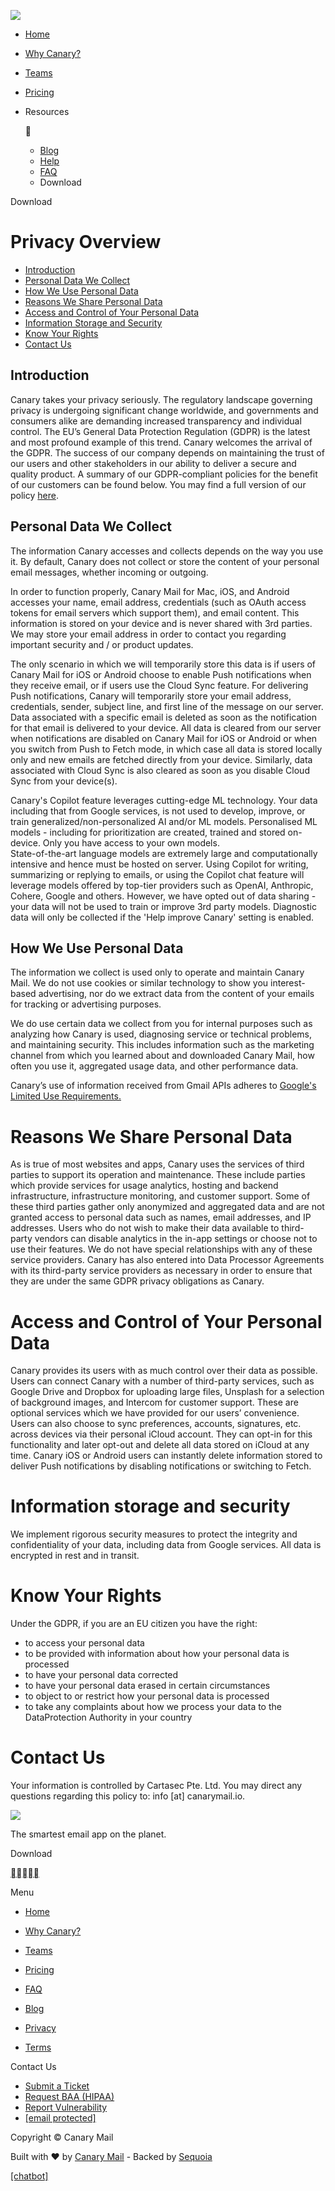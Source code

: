 [![](images/Canary-logo.svg)](https://canarymail.io/index.html)

* [Home](https://canarymail.io/product.html)
* [Why Canary?](https://canarymail.io/why-canary.html)
* [Teams](https://canarymail.io/teams.html)
* [Pricing](https://canarymail.io/pricing.html)
* Resources
    
    
    
    * [Blog](https://canarymail.io/blog)
    * [Help](https://canarymail.io/help)
    * [FAQ](https://canarymail.io/faq.html)
    * Download
    

Download

Privacy Overview
================

* [Introduction](#introduction)
* [Personal Data We Collect](#personal-data-we-collect)
* [How We Use Personal Data](#how-we-use-personal-data)
* [Reasons We Share Personal Data](#reasons-we-share-personal-data)
* [Access and Control of Your Personal Data](#access-and-control-of-your-personal-data)
* [Information Storage and Security](#information-storage-and-security)
* [Know Your Rights](#know-your-rights)
* [Contact Us](#contact-us)

Introduction
------------

Canary takes your privacy seriously. The regulatory landscape governing privacy is undergoing significant change worldwide, and governments and consumers alike are demanding increased transparency and individual control. The EU’s General Data Protection Regulation (GDPR) is the latest and most profound example of this trend. Canary welcomes the arrival of the GDPR. The success of our company depends on maintaining the trust of our users and other stakeholders in our ability to deliver a secure and quality product. A summary of our GDPR-compliant policies for the benefit of our customers can be found below. You may find a full version of our policy [here](https://canarymail.io/privacy-policy.html).

Personal Data We Collect
------------------------

The information Canary accesses and collects depends on the way you use it. By default, Canary does not collect or store the content of your personal email messages, whether incoming or outgoing.

In order to function properly, Canary Mail for Mac, iOS, and Android accesses your name, email address, credentials (such as OAuth access tokens for email servers which support them), and email content. This information is stored on your device and is never shared with 3rd parties. We may store your email address in order to contact you regarding important security and / or product updates.

The only scenario in which we will temporarily store this data is if users of Canary Mail for iOS or Android choose to enable Push notifications when they receive email, or if users use the Cloud Sync feature. For delivering Push notifications, Canary will temporarily store your email address, credentials, sender, subject line, and first line of the message on our server. Data associated with a specific email is deleted as soon as the notification for that email is delivered to your device. All data is cleared from our server when notifications are disabled on Canary Mail for iOS or Android or when you switch from Push to Fetch mode, in which case all data is stored locally only and new emails are fetched directly from your device. Similarly, data associated with Cloud Sync is also cleared as soon as you disable Cloud Sync from your device(s).

Canary's Copilot feature leverages cutting-edge ML technology. Your data including that from Google services, is not used to develop, improve, or train generalized/non-personalized AI and/or ML models. Personalised ML models - including for prioritization are created, trained and stored on-device. Only you have access to your own models.  
State-of-the-art language models are extremely large and computationally intensive and hence must be hosted on server. Using Copilot for writing, summarizing or replying to emails, or using the Copilot chat feature will leverage models offered by top-tier providers such as OpenAI, Anthropic, Cohere, Google and others. However, we have opted out of data sharing - your data will not be used to train or improve 3rd party models. Diagnostic data will only be collected if the 'Help improve Canary' setting is enabled.

How We Use Personal Data
------------------------

The information we collect is used only to operate and maintain Canary Mail. We do not use cookies or similar technology to show you interest-based advertising, nor do we extract data from the content of your emails for tracking or advertising purposes.

We do use certain data we collect from you for internal purposes such as analyzing how Canary is used, diagnosing service or technical problems, and maintaining security. This includes information such as the marketing channel from which you learned about and downloaded Canary Mail, how often you use it, aggregated usage data, and other performance data.

Canary’s use of information received from Gmail APIs adheres to [Google's Limited Use Requirements.](https://developers.google.com/terms/api-services-user-data-policy#additional-requirements-for-specific-api-scopes)

Reasons We Share Personal Data
==============================

As is true of most websites and apps, Canary uses the services of third parties to support its operation and maintenance. These include parties which provide services for usage analytics, hosting and backend infrastructure, infrastructure monitoring, and customer support. Some of these third parties gather only anonymized and aggregated data and are not granted access to personal data such as names, email addresses, and IP addresses. Users who do not wish to make their data available to third-party vendors can disable analytics in the in-app settings or choose not to use their features. We do not have special relationships with any of these service providers. Canary has also entered into Data Processor Agreements with its third-party service providers as necessary in order to ensure that they are under the same GDPR privacy obligations as Canary.

Access and Control of Your Personal Data
========================================

Canary provides its users with as much control over their data as possible. Users can connect Canary with a number of third-party services, such as Google Drive and Dropbox for uploading large files, Unsplash for a selection of background images, and Intercom for customer support. These are optional services which we have provided for our users’ convenience. Users can also choose to sync preferences, accounts, signatures, etc. across devices via their personal iCloud account. They can opt-in for this functionality and later opt-out and delete all data stored on iCloud at any time. Canary iOS or Android users can instantly delete information stored to deliver Push notifications by disabling notifications or switching to Fetch.  

Information storage and security
================================

We implement rigorous security measures to protect the integrity and confidentiality of your data, including data from Google services. All data is encrypted in rest and in transit.  

Know Your Rights
================

Under the GDPR, if you are an EU citizen you have the right:

* to access your personal data
* to be provided with information about how your personal data is processed
* to have your personal data corrected
* to have your personal data erased in certain circumstances
* to object to or restrict how your personal data is processed
* to take any complaints about how we process your data to the DataProtection Authority in your country

Contact Us
==========

Your information is controlled by Cartasec Pte. Ltd. You may direct any questions regarding this policy to: info \[at\] canarymail.io.  

[![](images/Canary-logo-W.svg)](https://canarymail.io/index.html)

The smartest email app on the planet.

Download

[](https://twitter.com/CanaryMailApp)[](https://www.reddit.com/r/CanaryMail/)[](https://www.producthunt.com/products/canary-mail)[](https://www.instagram.com/canarymailapp/)[](https://www.linkedin.com/company/canary-mail/)

Menu

* [Home](https://canarymail.io/index.html)
* [Why Canary?](https://canarymail.io/why-canary.html)
* [Teams](https://canarymail.io/teams.html)
* [Pricing](https://canarymail.io/pricing.html)

* [FAQ](https://canarymail.io/faq.html)
* [Blog](https://canarymail.io/blog)
* [Privacy](https://canarymail.io/privacy.html)
* [Terms](https://canarymail.io/terms.html)

Contact Us

* [Submit a Ticket](https://help.canarymail.io/)
* [Request BAA (HIPAA)](https://canarymail.zendesk.com/hc/en-us/requests/new)
* [Report Vulnerability](https://canarymail.zendesk.com/hc/en-us/requests/new)
* [\[email protected\]](https://canarymail.io/cdn-cgi/l/email-protection)

Copyright © Canary Mail

Built with ❤️ by [Canary Mail](https://canarymail.io/) - Backed by [Sequoia](https://www.surgeahead.com/company/canary-mail/)

[\[chatbot\]](https://www.chatsimple.ai/?utm_source=widget&utm_medium=referral)